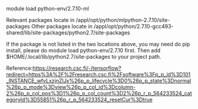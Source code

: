 module load python-env/2.7.10-ml

Relevant packages locate in /appl/opt/python/mlpython-2.7.10/site-packages
Other packages locate in /appl/opt/python/2.7.10-gcc493-shared/lib/site-packages/python2.7/site-packages

If the package is not listed in the two locations above, you may need do pip install, please do module load python-env/2.7.10 first. Then add $HOME/.local/lib/python2.7/site-packages to your project path.





Reference:https://research.csc.fi/-/tensorflow?redirect=https%3A%2F%2Fresearch.csc.fi%2Fsoftware%3Fp_p_id%3D101_INSTANCE_wfvLxzjnZlJx%26p_p_lifecycle%3D0%26p_p_state%3Dnormal%26p_p_mode%3Dview%26p_p_col_id%3Dcolumn-2%26p_p_col_pos%3D1%26p_p_col_count%3D2%26p_r_p_564233524_categoryId%3D55851%26p_r_p_564233524_resetCur%3Dtrue
